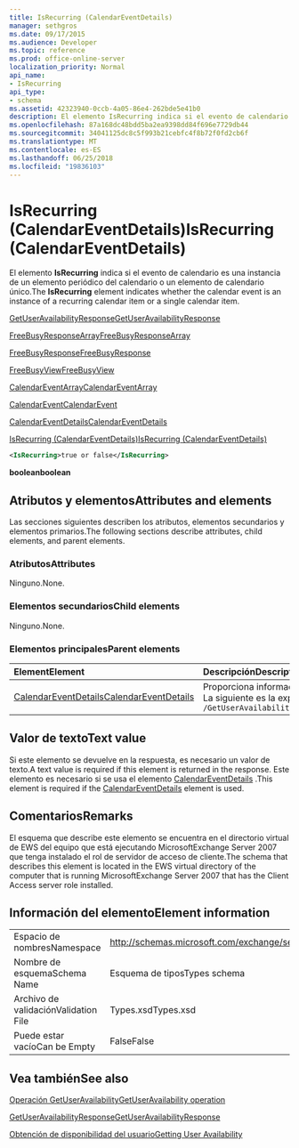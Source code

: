 ```yaml
---
title: IsRecurring (CalendarEventDetails)
manager: sethgros
ms.date: 09/17/2015
ms.audience: Developer
ms.topic: reference
ms.prod: office-online-server
localization_priority: Normal
api_name:
- IsRecurring
api_type:
- schema
ms.assetid: 42323940-0ccb-4a05-86e4-262bde5e41b0
description: El elemento IsRecurring indica si el evento de calendario es una instancia de un elemento periódico del calendario o un elemento de calendario único.
ms.openlocfilehash: 87a168dc48bdd5ba2ea9398dd84f696e7729db44
ms.sourcegitcommit: 34041125dc8c5f993b21cebfc4f8b72f0fd2cb6f
ms.translationtype: MT
ms.contentlocale: es-ES
ms.lasthandoff: 06/25/2018
ms.locfileid: "19836103"
---
```

# <a name="isrecurring-calendareventdetails"></a><span data-ttu-id="be4f4-103">IsRecurring (CalendarEventDetails)</span><span class="sxs-lookup"><span data-stu-id="be4f4-103">IsRecurring (CalendarEventDetails)</span></span>

<span data-ttu-id="be4f4-104">El elemento **IsRecurring** indica si el evento de calendario es una instancia de un elemento periódico del calendario o un elemento de calendario único.</span><span class="sxs-lookup"><span data-stu-id="be4f4-104">The **IsRecurring** element indicates whether the calendar event is an instance of a recurring calendar item or a single calendar item.</span></span> 
  
[<span data-ttu-id="be4f4-105">GetUserAvailabilityResponse</span><span class="sxs-lookup"><span data-stu-id="be4f4-105">GetUserAvailabilityResponse</span></span>](getuseravailabilityresponse.md)
  
[<span data-ttu-id="be4f4-106">FreeBusyResponseArray</span><span class="sxs-lookup"><span data-stu-id="be4f4-106">FreeBusyResponseArray</span></span>](freebusyresponsearray.md)
  
[<span data-ttu-id="be4f4-107">FreeBusyResponse</span><span class="sxs-lookup"><span data-stu-id="be4f4-107">FreeBusyResponse</span></span>](freebusyresponse.md)
  
[<span data-ttu-id="be4f4-108">FreeBusyView</span><span class="sxs-lookup"><span data-stu-id="be4f4-108">FreeBusyView</span></span>](freebusyview.md)
  
[<span data-ttu-id="be4f4-109">CalendarEventArray</span><span class="sxs-lookup"><span data-stu-id="be4f4-109">CalendarEventArray</span></span>](calendareventarray.md)
  
[<span data-ttu-id="be4f4-110">CalendarEvent</span><span class="sxs-lookup"><span data-stu-id="be4f4-110">CalendarEvent</span></span>](calendarevent.md)
  
[<span data-ttu-id="be4f4-111">CalendarEventDetails</span><span class="sxs-lookup"><span data-stu-id="be4f4-111">CalendarEventDetails</span></span>](calendareventdetails.md)
  
[<span data-ttu-id="be4f4-112">IsRecurring (CalendarEventDetails)</span><span class="sxs-lookup"><span data-stu-id="be4f4-112">IsRecurring (CalendarEventDetails)</span></span>](isrecurring-calendareventdetails.md)
  
```xml
<IsRecurring>true or false</IsRecurring>
```

 <span data-ttu-id="be4f4-113">**boolean**</span><span class="sxs-lookup"><span data-stu-id="be4f4-113">**boolean**</span></span>
## <a name="attributes-and-elements"></a><span data-ttu-id="be4f4-114">Atributos y elementos</span><span class="sxs-lookup"><span data-stu-id="be4f4-114">Attributes and elements</span></span>

<span data-ttu-id="be4f4-115">Las secciones siguientes describen los atributos, elementos secundarios y elementos primarios.</span><span class="sxs-lookup"><span data-stu-id="be4f4-115">The following sections describe attributes, child elements, and parent elements.</span></span>
  
### <a name="attributes"></a><span data-ttu-id="be4f4-116">Atributos</span><span class="sxs-lookup"><span data-stu-id="be4f4-116">Attributes</span></span>

<span data-ttu-id="be4f4-117">Ninguno.</span><span class="sxs-lookup"><span data-stu-id="be4f4-117">None.</span></span>
  
### <a name="child-elements"></a><span data-ttu-id="be4f4-118">Elementos secundarios</span><span class="sxs-lookup"><span data-stu-id="be4f4-118">Child elements</span></span>

<span data-ttu-id="be4f4-119">Ninguno.</span><span class="sxs-lookup"><span data-stu-id="be4f4-119">None.</span></span>
  
### <a name="parent-elements"></a><span data-ttu-id="be4f4-120">Elementos principales</span><span class="sxs-lookup"><span data-stu-id="be4f4-120">Parent elements</span></span>

|<span data-ttu-id="be4f4-121">**Element**</span><span class="sxs-lookup"><span data-stu-id="be4f4-121">**Element**</span></span>|<span data-ttu-id="be4f4-122">**Descripción**</span><span class="sxs-lookup"><span data-stu-id="be4f4-122">**Description**</span></span>|
|:-----|:-----|
|[<span data-ttu-id="be4f4-123">CalendarEventDetails</span><span class="sxs-lookup"><span data-stu-id="be4f4-123">CalendarEventDetails</span></span>](calendareventdetails.md) <br/> |<span data-ttu-id="be4f4-124">Proporciona información adicional acerca de un evento de calendario.</span><span class="sxs-lookup"><span data-stu-id="be4f4-124">Provides additional information about a calendar event.</span></span>  <br/> <span data-ttu-id="be4f4-125">La siguiente es la expresión de XPath para este elemento:</span><span class="sxs-lookup"><span data-stu-id="be4f4-125">The following is the XPath expression to this element:</span></span>  <br/>  `/GetUserAvailabilityResponse/FreeBusyResponseArray/FreeBusyResponse/FreeBusyView/CalendarEventArray/CalendarEvent[i]/CalendarEventDetails` <br/> |
   
## <a name="text-value"></a><span data-ttu-id="be4f4-126">Valor de texto</span><span class="sxs-lookup"><span data-stu-id="be4f4-126">Text value</span></span>

<span data-ttu-id="be4f4-127">Si este elemento se devuelve en la respuesta, es necesario un valor de texto.</span><span class="sxs-lookup"><span data-stu-id="be4f4-127">A text value is required if this element is returned in the response.</span></span> <span data-ttu-id="be4f4-128">Este elemento es necesario si se usa el elemento [CalendarEventDetails](calendareventdetails.md) .</span><span class="sxs-lookup"><span data-stu-id="be4f4-128">This element is required if the [CalendarEventDetails](calendareventdetails.md) element is used.</span></span> 
  
## <a name="remarks"></a><span data-ttu-id="be4f4-129">Comentarios</span><span class="sxs-lookup"><span data-stu-id="be4f4-129">Remarks</span></span>

<span data-ttu-id="be4f4-130">El esquema que describe este elemento se encuentra en el directorio virtual de EWS del equipo que está ejecutando MicrosoftExchange Server 2007 que tenga instalado el rol de servidor de acceso de cliente.</span><span class="sxs-lookup"><span data-stu-id="be4f4-130">The schema that describes this element is located in the EWS virtual directory of the computer that is running MicrosoftExchange Server 2007 that has the Client Access server role installed.</span></span>
  
## <a name="element-information"></a><span data-ttu-id="be4f4-131">Información del elemento</span><span class="sxs-lookup"><span data-stu-id="be4f4-131">Element information</span></span>

|||
|:-----|:-----|
|<span data-ttu-id="be4f4-132">Espacio de nombres</span><span class="sxs-lookup"><span data-stu-id="be4f4-132">Namespace</span></span>  <br/> |http://schemas.microsoft.com/exchange/services/2006/types  <br/> |
|<span data-ttu-id="be4f4-133">Nombre de esquema</span><span class="sxs-lookup"><span data-stu-id="be4f4-133">Schema Name</span></span>  <br/> |<span data-ttu-id="be4f4-134">Esquema de tipos</span><span class="sxs-lookup"><span data-stu-id="be4f4-134">Types schema</span></span>  <br/> |
|<span data-ttu-id="be4f4-135">Archivo de validación</span><span class="sxs-lookup"><span data-stu-id="be4f4-135">Validation File</span></span>  <br/> |<span data-ttu-id="be4f4-136">Types.xsd</span><span class="sxs-lookup"><span data-stu-id="be4f4-136">Types.xsd</span></span>  <br/> |
|<span data-ttu-id="be4f4-137">Puede estar vacío</span><span class="sxs-lookup"><span data-stu-id="be4f4-137">Can be Empty</span></span>  <br/> |<span data-ttu-id="be4f4-138">False</span><span class="sxs-lookup"><span data-stu-id="be4f4-138">False</span></span>  <br/> |
   
## <a name="see-also"></a><span data-ttu-id="be4f4-139">Vea también</span><span class="sxs-lookup"><span data-stu-id="be4f4-139">See also</span></span>



[<span data-ttu-id="be4f4-140">Operación GetUserAvailability</span><span class="sxs-lookup"><span data-stu-id="be4f4-140">GetUserAvailability operation</span></span>](getuseravailability-operation.md)
  
[<span data-ttu-id="be4f4-141">GetUserAvailabilityResponse</span><span class="sxs-lookup"><span data-stu-id="be4f4-141">GetUserAvailabilityResponse</span></span>](getuseravailabilityresponse.md)


[<span data-ttu-id="be4f4-142">Obtención de disponibilidad del usuario</span><span class="sxs-lookup"><span data-stu-id="be4f4-142">Getting User Availability</span></span>](http://msdn.microsoft.com/library/d4133fcb-9b0f-4e6b-aadf-a389da83516a%28Office.15%29.aspx)

